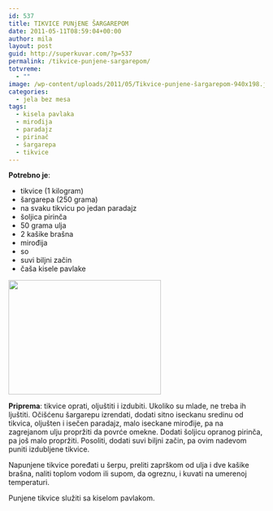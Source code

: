 ```yaml
---
id: 537
title: TIKVICE PUNjENE ŠARGAREPOM
date: 2011-05-11T08:59:04+00:00
author: mila
layout: post
guid: http://superkuvar.com/?p=537
permalink: /tikvice-punjene-sargarepom/
totvreme:
  - ""
image: /wp-content/uploads/2011/05/Tikvice-punjene-šargarepom-940x198.jpg
categories:
  - jela bez mesa
tags:
  - kisela pavlaka
  - mirođija
  - paradajz
  - pirinač
  - šargarepa
  - tikvice
---
```

**Potrebno je**:

  * tikvice (1 kilogram)
  * šargarepa (250 grama)
  * na svaku tikvicu po jedan paradajz
  * šoljica pirinča
  * 50 grama ulja
  * 2 kašike brašna
  * mirođija
  * so
  * suvi biljni začin
  * čaša kisele pavlake

<img class="alignnone size-medium wp-image-2898" title="Tikvice punjene šargarepom" src="/wp-content/uploads/2011/05/Tikvice-punjene-šargarepom-300x225.jpg" alt="" width="300" height="225" /> 

**Priprema**: tikvice oprati, oljuštiti i izdubiti. Ukoliko su mlade, ne treba ih ljuštiti. Očišćenu šargarepu izrendati, dodati sitno iseckanu sredinu od tikvica, oljušten i isečen paradajz, malo iseckane mirođije, pa na zagrejanom ulju propržiti da povrće omekne. Dodati šoljicu opranog pirinča, pa još malo propržiti. Posoliti, dodati suvi biljni začin, pa ovim nadevom puniti izdubljene tikvice.

Napunjene tikvice poređati u šerpu, preliti zaprškom od ulja i dve kašike brašna, naliti toplom vodom ili supom, da ogreznu, i kuvati na umerenoj temperaturi.

Punjene tikvice služiti sa kiselom pavlakom.